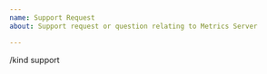 ```yaml
---
name: Support Request
about: Support request or question relating to Metrics Server 

---
```


<!-- 
STOP -- PLEASE READ!
GitHub is not the right place for support requests!

If you're looking for help, check [Stack Overflow](https://stackoverflow.com/questions/tagged/kubernetes) and the [troubleshooting guide](https://kubernetes.io/docs/tasks/debug-application-cluster/troubleshooting/).
Have questions? First please read [Frequently Asked Questions](https://github.com/kubernetes-sigs/metrics-server/blob/master/FAQ.md)
Encountered a problem? First please read [Known Issues](https://github.com/kubernetes-sigs/metrics-server/blob/master/KNOWN_ISSUES.md)
You can also post your question on the [#sig-instrumentation](https://kubernetes.slack.com/messages/sig-instrumentation) channel of [Kubernetes Slack](http://slack.k8s.io/) or the [Discuss Kubernetes](https://discuss.kubernetes.io/) forum.
If the matter is security related, please disclose it privately via https://kubernetes.io/security/.
-->

<!-- DO NOT EDIT BELOW THIS LINE -->

/kind support